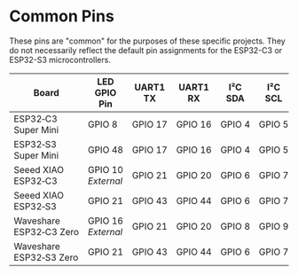 # Common Pins

These pins are "common" for the purposes of these specific projects. They do not necessarily reflect the default pin assignments for the ESP32-C3 or ESP32-S3 microcontrollers.

| Board                        | LED GPIO Pin       | UART1 TX | UART1 RX | I²C SDA | I²C SCL | Mic ADC Pin | LD2410 OUT |
| ---------------------------- | ------------------ | -------- | -------- | ------- | ------- | ----------- | ----------- |
| ESP32‑C3 Super Mini          | GPIO 8             | GPIO 17  | GPIO 16  | GPIO 4  | GPIO 5  | GPIO 0      | GPIO 7      |
| ESP32‑S3 Super Mini          | GPIO 48            | GPIO 17  | GPIO 16  | GPIO 4  | GPIO 5  | GPIO 1      | GPIO 22     |
| Seeed XIAO ESP32‑C3          | GPIO 10 *External* | GPIO 21  | GPIO 20  | GPIO 6  | GPIO 7  | GPIO 2      | GPIO 3      |
| Seeed XIAO ESP32‑S3          | GPIO 21            | GPIO 43  | GPIO 44  | GPIO 6  | GPIO 7  | GPIO 4      | GPIO 22     |
| Waveshare ESP32‑C3 Zero      | GPIO 16 *External* | GPIO 21  | GPIO 20  | GPIO 8  | GPIO 9  | GPIO 0      | GPIO 7      |
| Waveshare ESP32‑S3 Zero      | GPIO 21            | GPIO 43  | GPIO 44  | GPIO 6  | GPIO 7  | GPIO 36     | GPIO 22     |

